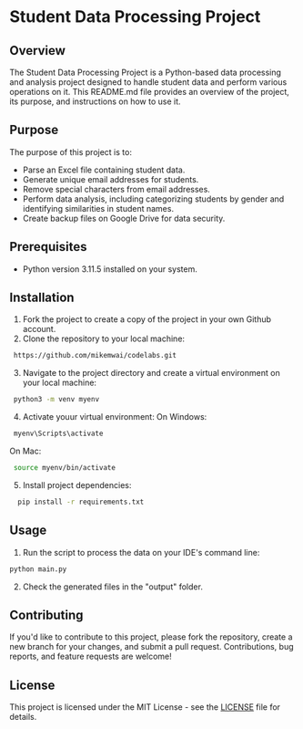 # Student Data Processing Project

## Overview

The Student Data Processing Project is a Python-based data processing and analysis project designed to handle student data and perform various operations on it. This README.md file provides an overview of the project, its purpose, and instructions on how to use it.

## Purpose

The purpose of this project is to:

- Parse an Excel file containing student data.
- Generate unique email addresses for students.
- Remove special characters from email addresses.
- Perform data analysis, including categorizing students by gender and identifying similarities in student names.
- Create backup files on Google Drive for data security.

## Prerequisites
- Python version 3.11.5 installed on your system.

## Installation

1. Fork the project to create a copy of the project in your own Github account.
2. Clone the repository to your local machine:
 
 ```sh 
  https://github.com/mikemwai/codelabs.git
 ```

3. Navigate to the project directory and create a virtual environment on your local machine: 

 ```sh 
  python3 -m venv myenv
 ```

4. Activate youur virtual environment:
On Windows:

 ```sh 
  myenv\Scripts\activate
 ```

 On Mac:

 ```sh 
  source myenv/bin/activate
 ```

5. Install project dependencies:

  ```sh
    pip install -r requirements.txt
  ```

## Usage

1. Run the script to process the data on your IDE's command line:

```sh
python main.py
```

2. Check the generated files in the "output" folder.

## Contributing

If you'd like to contribute to this project, please fork the repository, create a new branch for your changes, and submit a pull request. Contributions, bug reports, and feature requests are welcome!

## License
This project is licensed under the MIT License - see the [LICENSE](LICENSE) file for details.
